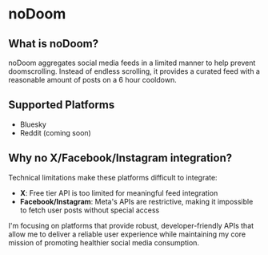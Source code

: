 # noDoom

## What is noDoom?

noDoom aggregates social media feeds in a limited manner to help prevent doomscrolling. Instead of endless scrolling, it provides a curated feed with a reasonable amount of posts on a 6 hour cooldown.

## Supported Platforms

- Bluesky
- Reddit (coming soon)

## Why no X/Facebook/Instagram integration?

Technical limitations make these platforms difficult to integrate:

- **X**: Free tier API is too limited for meaningful feed integration
- **Facebook/Instagram**: Meta's APIs are restrictive, making it impossible to fetch user posts without special access

I'm focusing on platforms that provide robust, developer-friendly APIs that allow me to deliver a reliable user experience while maintaining my core mission of promoting healthier social media consumption.

